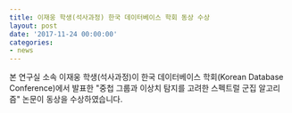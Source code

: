 ```yaml
---
title: 이재웅 학생(석사과정) 한국 데이터베이스 학회 동상 수상
layout: post
date: '2017-11-24 00:00:00'
categories:
- news
---
```


본 연구실 소속 이재웅 학생(석사과정)이 한국 데이터베이스 학회(Korean Database Conference)에서 발표한 "중첩 그룹과 이상치 탐지를 고려한 스펙트럴 군집 알고리즘" 논문이 동상을 수상하였습니다.